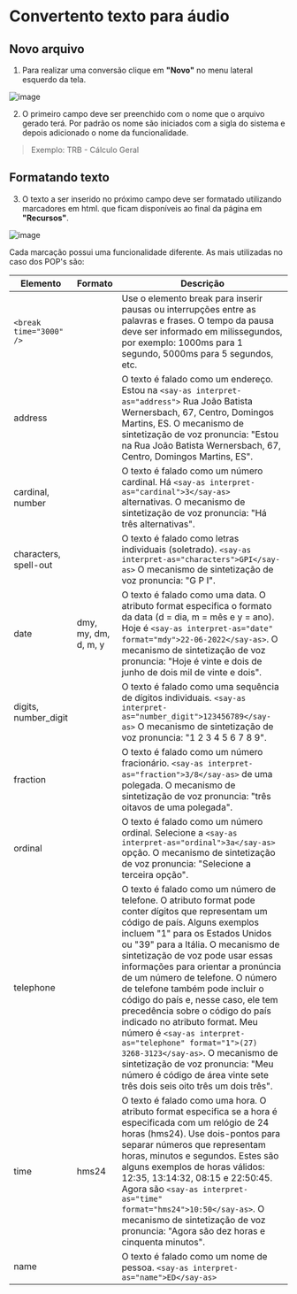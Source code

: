 # Convertento texto para áudio

## Novo arquivo 

1. Para realizar uma conversão clique em **"Novo"** no menu lateral esquerdo da tela.

![image](https://github.com/lailastein/guiadeestilo/assets/157158368/ad648622-2b38-4c99-8ad0-13ac92855945)

2. O primeiro campo deve ser preenchido com o nome que o arquivo gerado terá. Por padrão os nome são iniciados com a sigla do sistema e depois adicionado o nome da funcionalidade.
> Exemplo: TRB - Cálculo Geral

## Formatando texto

3. O texto a ser inserido no próximo campo deve ser formatado utilizando marcadores em html. que ficam disponíveis ao final da página em **"Recursos"**.

![image](https://github.com/lailastein/guiadeestilo/assets/157158368/2a7e1640-125a-4dbc-8a8b-9d072a4ae47a)

Cada marcação possui uma funcionalidade diferente. As mais utilizadas no caso dos POP's são:

| Elemento | Formato | Descrição |
| -------- | ------- | --------- |
| `<break time="3000" />` | | Use o elemento break para inserir pausas ou interrupções entre as palavras e frases. O tempo da pausa deve ser informado em milissegundos, por exemplo: 1000ms para 1 segundo, 5000ms para 5 segundos, etc.|
|address| | O texto é falado como um endereço. Estou na `<say-as interpret-as="address">` Rua João Batista Wernersbach, 67, Centro, Domingos Martins, ES.</say-as> O mecanismo de sintetização de voz pronuncia: "Estou na Rua João Batista Wernersbach, 67, Centro, Domingos Martins, ES".|
|cardinal, number| |O texto é falado como um número cardinal. Há `<say-as interpret-as="cardinal">3</say-as>` alternativas. O mecanismo de sintetização de voz pronuncia: "Há três alternativas".|
|characters, spell-out| |O texto é falado como letras individuais (soletrado). `<say-as interpret-as="characters">GPI</say-as>` O mecanismo de sintetização de voz pronuncia: "G P I".|
|date|dmy, my, dm, d, m, y|O texto é falado como uma data. O atributo format especifica o formato da data (d = dia, m = mês e y = ano). Hoje é `<say-as interpret-as="date" format="mdy">22-06-2022</say-as>`. O mecanismo de sintetização de voz pronuncia: "Hoje é vinte e dois de junho de dois mil de vinte e dois".|
|digits, number_digit| | O texto é falado como uma sequência de dígitos individuais. `<say-as interpret-as="number_digit">123456789</say-as>` O mecanismo de sintetização de voz pronuncia: "1 2 3 4 5 6 7 8 9".|
|fraction|	|	O texto é falado como um número fracionário. `<say-as interpret-as="fraction">3/8</say-as>` de uma polegada. O mecanismo de sintetização de voz pronuncia: "três oitavos de uma polegada".|
|ordinal|	|O texto é falado como um número ordinal. Selecione a `<say-as interpret-as="ordinal">3a</say-as>` opção. O mecanismo de sintetização de voz pronuncia: "Selecione a terceira opção".|
|telephone|	|	O texto é falado como um número de telefone. O atributo format pode conter dígitos que representam um código de país. Alguns exemplos incluem "1" para os Estados Unidos ou "39" para a Itália. O mecanismo de sintetização de voz pode usar essas informações para orientar a pronúncia de um número de telefone. O número de telefone também pode incluir o código do país e, nesse caso, ele tem precedência sobre o código do país indicado no atributo format. Meu número é `<say-as interpret-as="telephone" format="1">(27) 3268-3123</say-as>`. O mecanismo de sintetização de voz pronuncia: "Meu número é código de área vinte sete três dois seis oito três um dois três".|
|time|hms24|	O texto é falado como uma hora. O atributo format especifica se a hora é especificada com um relógio de 24 horas (hms24). Use dois-pontos para separar números que representam horas, minutos e segundos. Estes são alguns exemplos de horas válidos: 12:35, 13:14:32, 08:15 e 22:50:45. Agora são `<say-as interpret-as="time" format="hms24">10:50</say-as>`. O mecanismo de sintetização de voz pronuncia: "Agora são dez horas e cinquenta minutos".
|name|		|O texto é falado como um nome de pessoa. `<say-as interpret-as="name">ED</say-as>`
